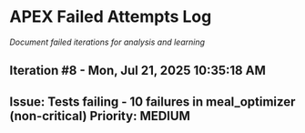 # APEX Failed Attempts Log
*Document failed iterations for analysis and learning*

## Iteration #8 - Mon, Jul 21, 2025 10:35:18 AM
**Issue**: Tests failing - 10 failures in meal_optimizer (non-critical)
**Priority**: MEDIUM
---
